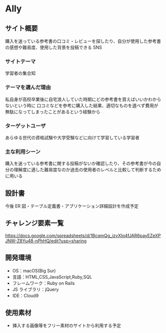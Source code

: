# Ally

## サイト概要

購入を迷っている参考書の口コミ・レビューを探したり、自分が使用した参考書の感想や難易度、使用した背景を投稿できる SNS

### サイトテーマ

学習者の集合知

### テーマを選んだ理由

私自身が高校卒業後に自宅浪人していた時期にどの参考書を買えばいいかわからないという時に
口コミなどを参考に購入した結果、適切なものを選べず費用が無駄になってしまったことがあるという経験から

### ターゲットユーザ

あらゆる世代の資格試験や大学受験などに向けて学習している学習者

### 主な利用シーン

購入を迷っている参考書に関する投稿がないか確認したり、その参考書が今の自分の理解度に適した難易度なのか過去の使用者のレベルと比較して判断するために用いる

## 設計書

今後 ER 図・テーブル定義書・アプリケーション詳細設計を作成予定

## チャレンジ要素一覧

<https://docs.google.com/spreadsheets/d/1BcqmQg_izvXIq4fJAR6payEZeXPJNW-Z8Yu48-nPhHQ/edit?usp=sharing>

## 開発環境

- OS：macOS(Big Sur)
- 言語：HTML,CSS,JavaScript,Ruby,SQL
- フレームワーク：Ruby on Rails
- JS ライブラリ：jQuery
- IDE：Cloud9

## 使用素材

- 挿入する画像等をフリー素材のサイトから利用する予定
